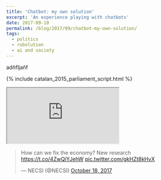 ```yaml
---
title: 'Chatbot: my own solution'
excerpt: 'An experience playing with chatbots'
date: 2017-09-10
permalink: /blog/2017/09/chatbot-my-own-solution/
tags:
  - politics
  - robolution
  - ai and society
---
```



adñfljañf


{% include catalan_2015_parliament_script.html %}

<iframe src="https://bl.ocks.org/tgquintela/raw/9159fe0f4718377496d39c17a44ef7af/" marginwidth="0" marginheight="0" scrolling="no"></iframe>



<blockquote class="twitter-tweet" data-lang="en"><p lang="en" dir="ltr">How can we fix the economy? New research <a href="https://t.co/4ZwQiYJehW">https://t.co/4ZwQiYJehW</a> <a href="https://t.co/gkHZt8kHvX">pic.twitter.com/gkHZt8kHvX</a></p>&mdash; NECSI (@NECSI) <a href="https://twitter.com/NECSI/status/920638176577892354?ref_src=twsrc%5Etfw">October 18, 2017</a></blockquote>
<script async src="//platform.twitter.com/widgets.js" charset="utf-8"></script>
